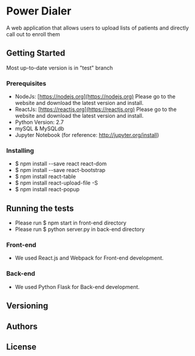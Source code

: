# Power Dialer
A web application that allows users to upload lists of patients and directly call out to enroll them

## Getting Started
Most up-to-date version is in "test" branch

### Prerequisites

- NodeJs: [https://nodejs.org](https://nodejs.org) Please go to the website and download the latest version and install.
- ReactJs: [https://reactjs.org](https://reactjs.org) Please go to the website and download the latest version and install.
- Python Version: 2.7
- mySQL & MySQLdb
- Jupyter Notebook (for reference: http://jupyter.org/install)

### Installing
- $ npm install --save react react-dom 
- $ npm install --save react-bootstrap
- $ npm install react-table
- $ npm install react-upload-file -S
- $ npm install react-popup

## Running the tests

- Please run $ npm start in front-end directory
- Please run $ python server.py in back-end directory

### Front-end

- We used React.js and Webpack for Front-end development.

### Back-end

- We used Python Flask for Back-end development.

## Versioning


## Authors


## License


